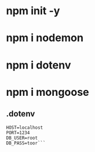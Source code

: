 # npm init -y
# npm i nodemon
# npm i dotenv
# npm i mongoose

## .dotenv
```
HOST=localhost
PORT=1234
DB_USER=root
DB_PASS=toor```
